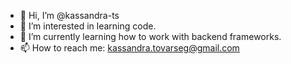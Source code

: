 - 👋 Hi, I’m @kassandra-ts
- 👀 I’m interested in learning code.
- 🌱 I’m currently learning how to work with backend frameworks.
- 📫 How to reach me: kassandra.tovarseg@gmail.com

<!---
kassandra-ts/kassandra-ts is a ✨ special ✨ repository because its `README.md` (this file) appears on your GitHub profile.
You can click the Preview link to take a look at your changes.
--->
